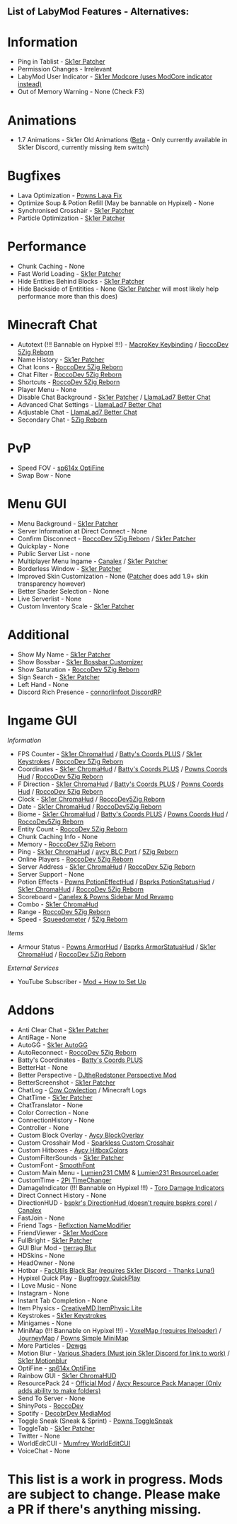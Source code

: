 ## List of LabyMod Features - Alternatives:

# Information
- Ping in Tablist - [Sk1er Patcher](https://sk1er.club/mods/patcher)
- Permission Changes - Irrelevant
- LabyMod User Indicator - [Sk1er Modcore (uses ModCore indicator instead)](https://sk1er.club/mods/modcore)
- Out of Memory Warning - None (Check F3)

# Animations
- 1.7 Animations - Sk1er Old Animations ([Beta](https://sk1er.club/beta) - Only currently available in Sk1er Discord, currently missing item switch)

# Bugfixes
- Lava Optimization - [Powns Lava Fix](https://download.powns.dev/lavafix189)
- Optimize Soup & Potion Refill (May be bannable on Hypixel) - None
- Synchronised Crosshair - [Sk1er Patcher](https://sk1er.club/mods/patcher)
- Particle Optimization - [Sk1er Patcher](https://sk1er.club/mods/patcher)

# Performance
- Chunk Caching - None
- Fast World Loading - [Sk1er Patcher](https://sk1er.club/mods/patcher)
- Hide Entities Behind Blocks - [Sk1er Patcher](https://sk1er.club/mods/patcher)
- Hide Backside of Entitities - None ([Sk1er Patcher](https://sk1er.club/mods/patcher) will most likely help performance more than this does)

# Minecraft Chat
- Autotext (!!! Bannable on Hypixel !!!) - [MacroKey Keybinding](https://www.curseforge.com/minecraft/mc-mods/macrokey-keybinding/files/2659839) / [RoccoDev 5Zig Reborn](https://5zigreborn.eu/)
- Name History - [Sk1er Patcher](https://sk1er.club/mods/patcher)
- Chat Icons - [RoccoDev 5Zig Reborn](https://5zigreborn.eu/)
- Chat Filter - [RoccoDev 5Zig Reborn](https://5zigreborn.eu/)
- Shortcuts - [RoccoDev 5Zig Reborn](https://5zigreborn.eu/)
- Player Menu - None
- Disable Chat Background - [Sk1er Patcher](https://sk1er.club/mods/patcher) / [LlamaLad7 Better Chat](https://www.curseforge.com/minecraft/mc-mods/better-chat/files/3048404)
- Advanced Chat Settings - [LlamaLad7 Better Chat](https://www.curseforge.com/minecraft/mc-mods/better-chat/files/3048404)
- Adjustable Chat - [LlamaLad7 Better Chat](https://www.curseforge.com/minecraft/mc-mods/better-chat/files/3048404)
- Secondary Chat - [5Zig Reborn](https://5zigreborn.eu/)

# PvP
- Speed FOV - [sp614x OptiFine](https://optifine.net)
- Swap Bow - None

# Menu GUI
- Menu Background - [Sk1er Patcher](https://sk1er.club/mods/patcher)
- Server Information at Direct Connect - None
- Confirm Disconnect - [RoccoDev 5Zig Reborn](https://5zigreborn.eu/) / [Sk1er Patcher](https://sk1er.club/mods/patcher)
- Quickplay - None
- Public Server List - none
- Multiplayer Menu Ingame - [Canalex](https://www.youtube.com/watch?v=04EangMQd7I) / [Sk1er Patcher](https://sk1er.club/mods/patcher)
- Borderless Window - [Sk1er Patcher](https://sk1er.club/mods/patcher)
- Improved Skin Customization - None ([Patcher](https://sk1er.club/mods/patcher) does add 1.9+ skin transparency however)
- Better Shader Selection - None
- Live Serverlist - None
- Custom Inventory Scale - [Sk1er Patcher](https://sk1er.club/mods/patcher)

# Additional
- Show My Name - [Sk1er Patcher](https://sk1er.club/mods/patcher)
- Show Bossbar - [Sk1er Bossbar Customizer](https://sk1er.club/mods/bossbar_customizer)
- Show Saturation - [RoccoDev 5Zig Reborn](https://5zigreborn.eu/)
- Sign Search - [Sk1er Patcher](https://sk1er.club/mods/patcher)
- Left Hand - None
- Discord Rich Presence - [connorlinfoot DiscordRP](https://hypixel.net/threads/forge-1-8-9-discordrp-rich-presence-for-minecraft-hypixel.1573606/)

# Ingame GUI 

_Information_
- FPS Counter - [Sk1er ChromaHud](https://sk1er.club/mods/ChromaHUD) / [Batty's Coords PLUS](https://www.curseforge.com/minecraft/mc-mods/batty-ui/files/2272073) / [Sk1er Keystrokes](https://sk1er.club/mods/keystrokesmod) / [RoccoDev 5Zig Reborn](https://5zigreborn.eu/)
- Coordinates - [Sk1er ChromaHud](https://sk1er.club/mods/ChromaHUD) / [Batty's Coords PLUS](https://www.curseforge.com/minecraft/mc-mods/batty-ui/files/2272073) / [Powns Coords Hud](https://download.powns.dev/coordsmod189) / [RoccoDev 5Zig Reborn](https://5zigreborn.eu/)
- F Direction - [Sk1er ChromaHud](https://sk1er.club/mods/ChromaHUD) / [Batty's Coords PLUS](https://www.curseforge.com/minecraft/mc-mods/batty-ui/files/2272073) / [Powns Coords Hud](https://download.powns.dev/coordsmod189) / [RoccoDev 5Zig Reborn](https://5zigreborn.eu/)
- Clock - [Sk1er ChromaHud](https://sk1er.club/mods/ChromaHUD) / [RoccoDev5Zig Reborn](https://5zigreborn.eu/)
- Date - [Sk1er ChromaHud](https://sk1er.club/mods/ChromaHUD) / [RoccoDev5Zig Reborn](https://5zigreborn.eu/)
- Biome - [Sk1er ChromaHud](https://sk1er.club/mods/ChromaHUD) / [Batty's Coords PLUS](https://www.curseforge.com/minecraft/mc-mods/batty-ui/files/2272073) / [Powns Coords Hud](https://download.powns.dev/coordsmod189) / [RoccoDev5Zig Reborn](https://5zigreborn.eu/)
- Entity Count - [RoccoDev 5Zig Reborn](https://5zigreborn.eu/)
- Chunk Caching Info - None
- Memory - [RoccoDev 5Zig Reborn](https://5zigreborn.eu/)
- Ping - [Sk1er ChromaHud](https://sk1er.club/mods/ChromaHUD) / [aycy BLC Port](https://www.youtube.com/watch?v=NAsefZXZbHQ) / [5Zig Reborn](https://5zigreborn.eu/)
- Online Players - [RoccoDev 5Zig Reborn](https://5zigreborn.eu/)
- Server Address - [Sk1er ChromaHud](https://sk1er.club/mods/ChromaHUD) / [RoccoDev 5Zig Reborn](https://5zigreborn.eu/)
- Server Support - None
- Potion Effects - [Powns PotionEffectHud](http://www.mediafire.com/file/pas0pju90s98r6o/%255B1.8.9%255D_Powns%2527_PotionEffect_HUD_-_1.0.jar/file) / [Bsprks PotionStatusHud](https://hypixel.net/threads/bspkrs-mods-for-1-8-9-forge.1207968/) / [Sk1er ChromaHud](https://sk1er.club/mods/ChromaHUD) / [RoccoDev 5Zig Reborn](https://5zigreborn.eu/)
- Scoreboard - [Canelex & Powns Sidebar Mod Revamp](https://www.youtube.com/watch?v=cn9VvT43yRs)
- Combo - [Sk1er ChromaHud](https://sk1er.club/mods/ChromaHUD)
- Range - [RoccoDev 5Zig Reborn](https://5zigreborn.eu/)
- Speed - [Squeedometer](https://www.curseforge.com/minecraft/mc-mods/squeedometer/files/2495576) / [5Zig Reborn](https://5zigreborn.eu/)

_Items_
- Armour Status - [Powns ArmorHud](https://download.powns.dev/armorhud189) / [Bsprks ArmorStatusHud](https://hypixel.net/threads/bspkrs-mods-for-1-8-9-forge.1207968/) / [Sk1er ChromaHud](https://sk1er.club/mods/ChromaHUD) / [RoccoDev 5Zig Reborn](https://5zigreborn.eu/)

_External Services_
- YouTube Subscriber - [Mod + How to Set Up](https://www.youtube.com/watch?v=jjNB1G37Uck)

# Addons
- Anti Clear Chat - [Sk1er Patcher](https://sk1er.club/mods/patcher)
- AntiRage - None
- AutoGG - [Sk1er AutoGG](https://sk1er.club/mods/autogg)
- AutoReconnect - [RoccoDev 5Zig Reborn](https://5zigreborn.eu/)
- Batty's Coordinates - [Batty's Coords PLUS](https://www.curseforge.com/minecraft/mc-mods/batty-ui/files/2272073) 
- BetterHat - None
- Better Perspective - [DJtheRedstoner Perspective Mod](https://github.com/DJtheRedstoner/PerspectiveModv4/releases/)
- BetterScreenshot - [Sk1er Patcher](https://sk1er.club/mods/patcher)
- ChatLog - [Cow Cowlection](https://github.com/cow-mc/Cowlection/releases/download/v1.8.9-0.11.0/Cowlection-1.8.9-0.11.0.jar) / Minecraft Logs
- ChatTime - [Sk1er Patcher](https://sk1er.club/mods/patcher)
- ChatTranslator - None
- Color Correction - None
- ConnectionHistory - None
- Controller - None
- Custom Block Overlay - [Aycy BlockOverlay](https://hypixel.net/threads/forge-1-8-9-block-overlay-v4-0-3.1417995/)
- Custom Crosshair Mod - [Sparkless Custom Crosshair](https://www.curseforge.com/minecraft/mc-mods/custom-crosshair-mod/files/2304056)
- Custom Hitboxes - [Aycy HitboxColors](http://www.mediafire.com/file/rci3i8m09yoek7u/HitboxColors-v1.0.jar)
- CustomFilterSounds - [Sk1er Patcher](https://sk1er.club/mods/patcher)
- CustomFont - [SmoothFont](https://www.curseforge.com/minecraft/mc-mods/smooth-font/files/2568454)
- Custom Main Menu - [Lumien231 CMM](https://www.curseforge.com/minecraft/mc-mods/custom-main-menu/files/2280558) & [Lumien231 ResourceLoader](https://www.curseforge.com/minecraft/mc-mods/resource-loader/files/2271089)
- CustomTime - [2Pi TimeChanger](https://2pi.pw/mods/timechanger)
- DamageIndicator (!!! Bannable on Hypixel !!!) - [Toro Damage Indicators](https://www.curseforge.com/minecraft/mc-mods/torohealth-damage-indicators/files/2353090)
- Direct Connect History - None
- DirectionHUD - [bspkr's DirectionHud (doesn't require bspkrs core)](https://github.com/ReflxctionDev/bspkrsCore/releases/tag/1.24) / [Canalex](https://www.youtube.com/watch?v=Anwxqk2EAlE)
- FastJoin - None
- Friend Tags - [Reflxction NameModifier](https://github.com/ReflxctionDev/NameModifier/releases)
- FriendViewer - [Sk1er ModCore](https://sk1er.club/modcore)
- FullBright - [Sk1er Patcher](https://sk1er.club/mods/patcher)
- GUI Blur Mod - [tterrag Blur](https://www.curseforge.com/minecraft/mc-mods/blur/files/26)
- HDSkins - None
- HeadOwner - None
- Hotbar - [FacUtils Black Bar (requires Sk1er Discord - Thanks Luna!)](https://canary.discord.com/channels/411619823445999637/411620457754787841/794326180819107880)
- Hypixel Quick Play - [Bugfroggy QuickPlay](https://hypixel.net/threads/forge-quickplay-v2-0-3-quickly-join-games-on-the-network.1317410/)
- I Love Music - None
- Instagram - None
- Instant Tab Completion - None
- Item Physics - [CreativeMD ItemPhysic Lite](https://www.curseforge.com/minecraft/mc-mods/itemphysic-lite/files/2439695)
- Keystrokes - [Sk1er Keystrokes](https://sk1er.club/mods/keystrokesmod)
- Minigames - None
- MiniMap (!!! Bannable on Hypixel !!!) - [VoxelMap (requires liteloader)](https://www.curseforge.com/minecraft/mc-mods/voxelmap/files/2460202) / [JourneyMap](https://www.curseforge.com/minecraft/mc-mods/journeymap/files/2311867) / [Powns Simple MiniMap](https://github.com/pownsgg/MiniMap)
- More Particles - [Dewgs](https://www.mediafire.com/file/z42f9gzegatz9cq/%255B1.8.9%255DParticleMod-1.02.jar/file)
- Motion Blur - [Various Shaders (Must join Sk1er Discord for link to work)](https://canary.discordapp.com/channels/411619823445999637/411620521382510592/702326988228263936) / [Sk1er Motionblur](https://sk1er.club/mods/motionblurmod)
- OptiFine - [sp614x OptiFine](https://optifine.net)
- Rainbow GUI - [Sk1er ChromaHUD](https://sk1er.club/mods/ChromaHUD)
- ResourcePack 24 - [Official Mod](https://resourcepacks24.de/texturepack-mod) / [Aycy Resource Pack Manager (Only adds ability to make folders)](https://www.youtube.com/watch?v=OQZFWrrE)
- Send To Server - None
- ShinyPots - [RoccoDev](https://github.com/RoccoDev/ShinyPots-1.8/releases/tag/1.5)
- Spotify - [DecobrDev MediaMod](https://www.curseforge.com/minecraft/mc-mods/mediamod/files/2797563)
- Toggle Sneak (Sneak & Sprint) - [Powns ToggleSneak](https://download.powns.dev/togglesneak189)
- ToggleTab - [Sk1er Patcher](https://sk1er.club/mods/patcher)
- Twitter - None
- WorldEditCUI - [Mumfrey WorldEditCUI](https://www.curseforge.com/minecraft/mc-mods/worldeditcui/files/2352911)
- VoiceChat - None

# This list is a work in progress. Mods are subject to change. Please make a PR if there's anything missing.
